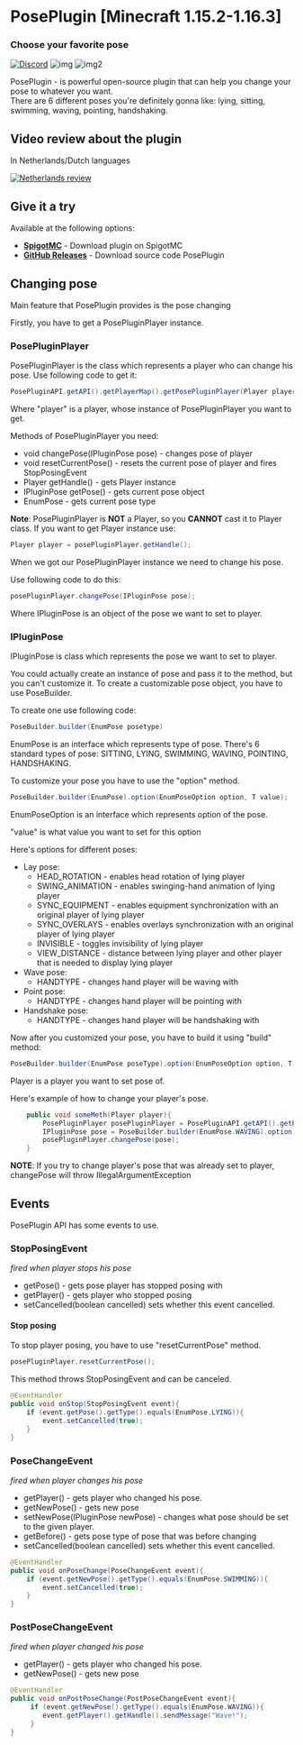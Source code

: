   <h1>PosePlugin [Minecraft 1.15.2-1.16.3]</h1>
  <h3>Choose your favorite pose</h3>

[![Discord](https://img.shields.io/discord/720917120862519347?color=%237289DA&label=Discord&logo=discord&logoColor=white)](https://discord.io/stumpstudio)
![img](http://badge.henrya.org/spigot/downloads?id=76990&color=green)
![img2](https://img.shields.io/spiget/version/76990?color=blue&label=current%20version)

<p align="left">PosePlugin - is powerful open-source plugin that can help you change your pose to whatever you want. <br> There are 6 different poses you're definitely gonna like: lying, sitting, swimming, waving, pointing, handshaking.</p>

## Video review about the plugin ##
In Netherlands/Dutch languages

[![Netherlands review](https://img.youtube.com/vi/VLg3LIp6QIY/0.jpg)](https://www.youtube.com/watch?v=VLg3LIp6QIY)

## Give it a try ##
Available at the following options:

* **[SpigotMC](https://www.spigotmc.org/resources/poseplugin-choose-your-favorite-pose-1-15-2-1-16-3.76990/)** - Download plugin on SpigotMC
* **[GitHub Releases](https://github.com/armagidon-exception/PosePlugin/releases)** - Download source code PosePlugin

## Changing pose

Main feature that PosePlugin provides is the pose changing

Firstly, you have to get a PosePluginPlayer instance.

### PosePluginPlayer
PosePluginPlayer is the class which represents a player who can change his pose.
Use following code to get it:
```java
PosePluginAPI.getAPI().getPlayerMap().getPosePluginPlayer(Player player);
```

Where "player" is a player, whose instance of PosePluginPlayer you want to get.

Methods of PosePluginPlayer you need:

- void changePose(IPluginPose pose) - changes pose of player
- void resetCurrentPose() - resets the current pose of player and fires StopPosingEvent
- Player getHandle() - gets Player instance
- IPluginPose getPose() - gets current pose object
- EnumPose - gets current pose type

**Note**: PosePluginPlayer is **NOT** a Player, so you **CANNOT** cast it to Player class.
If you want to get Player instance use:
```java
Player player = posePluginPlayer.getHandle();
```

When we got our PosePluginPlayer instance we need to change his pose.

Use following code to do this:
```java
posePluginPlayer.changePose(IPluginPose pose);
```

Where IPluginPose is an object of the pose we want to set to player.

### IPluginPose

IPluginPose is class which represents the pose we want to set to player.

You could actually create an instance of pose and pass it to the method, but you can't customize it.
To create a customizable pose object, you have to use PoseBuilder.

To create one use following code:
```java
PoseBuilder.builder(EnumPose posetype)
```

EnumPose is an interface which represents type of pose. There's 6 standard types of pose:
SITTING, LYING, SWIMMING, WAVING, POINTING, HANDSHAKING.

To customize your pose you have to use the "option" method.
```java
PoseBuilder.builder(EnumPose).option(EnumPoseOption option, T value);
```
EnumPoseOption is an interface which represents option of the pose.

"value" is what value you want to set for this option

Here's options for different poses:
- Lay pose:
    - HEAD_ROTATION - enables head rotation of lying player
    - SWING_ANIMATION - enables swinging-hand animation of lying player
    - SYNC_EQUIPMENT - enables equipment synchronization with an original player of lying player
    - SYNC_OVERLAYS - enables overlays synchronization with an original player of lying player
    - INVISIBLE - toggles invisibility of lying player
    - VIEW_DISTANCE - distance between lying player and other player that is needed to display lying player
- Wave pose:
    - HANDTYPE - changes hand player will be waving with
- Point pose:
    - HANDTYPE - changes hand player will be pointing with
- Handshake pose:
    - HANDTYPE - changes hand player will be handshaking with

Now after you customized your pose, you have to build it using "build" method:
```java
PoseBuilder.builder(EnumPose poseType).option(EnumPoseOption option, T value).build(Player player);
```

Player is a player you want to set pose of.

Here's example of how to change your player's pose.

```java
    public void someMeth(Player player){
        PosePluginPlayer posePluginPlayer = PosePluginAPI.getAPI().getPlayerMap().getPosePluginPlayer(player);
        IPluginPose pose = PoseBuilder.builder(EnumPose.WAVING).option(EnumPoseOption.HANDTYPE, HandType.LEFT).build(player);
        posePluginPlayer.changePose(pose);
    }
```

**NOTE**: If you try to change player's pose that was already set to player, changePose will throw IllegalArgumentException

## Events
PosePlugin API has some events to use.

### StopPosingEvent
*fired when player stops his pose*

- getPose() - gets pose player has stopped posing with
- getPlayer() - gets player who stopped posing
- setCancelled(boolean cancelled) sets whether this event cancelled.

#### Stop posing
To stop player posing, you have to use "resetCurrentPose" method.
```java
posePluginPlayer.resetCurrentPose();
```
This method throws StopPosingEvent and can be canceled.

```java
@EventHandler
public void onStop(StopPosingEvent event){
    if (event.getPose().getType().equals(EnumPose.LYING)){
        event.setCancelled(true);
    }
}
```

### PoseChangeEvent
*fired when player changes his pose*

- getPlayer() - gets player who changed his pose.
- getNewPose() - gets new pose
- setNewPose(IPluginPose newPose) - changes what pose should be set to the given player.
- getBefore() - gets pose type of pose that was before changing
- setCancelled(boolean cancelled) sets whether this event cancelled.

```java
@EventHandler
public void onPoseChange(PoseChangeEvent event){
    if (event.getNewPose().getType().equals(EnumPose.SWIMMING)){
        event.setCancelled(true);
    }
}
```

### PostPoseChangeEvent
*fired when player changed his pose*

- getPlayer() - gets player who changed his pose.
- getNewPose() - gets new pose

```java
@EventHandler
public void onPostPoseChange(PostPoseChangeEvent event){
     if (event.getNewPose().getType().equals(EnumPose.WAVING)){
        event.getPlayer().getHandle().sendMessage("Wave!");
     }
}
```
